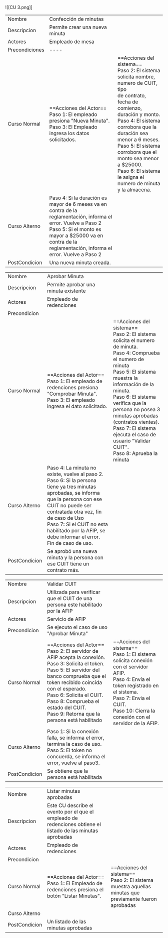 ![[CU 3.png]]

|                |                                                                                                                                                                                                                                |                                                                                                                                                                                                                                                                                                                                                        |
| -------------- | ------------------------------------------------------------------------------------------------------------------------------------------------------------------------------------------------------------------------------ | ------------------------------------------------------------------------------------------------------------------------------------------------------------------------------------------------------------------------------------------------------------------------------------------------------------------------------------------------------ |
| Nombre         | Confección de minutas                                                                                                                                                                                                          |                                                                                                                                                                                                                                                                                                                                                        |
| Descripcion    | Permite crear una nueva minuta                                                                                                                                                                                                 |                                                                                                                                                                                                                                                                                                                                                        |
| Actores        | Empleado de mesa                                                                                                                                                                                                               |                                                                                                                                                                                                                                                                                                                                                        |
| Precondiciones | ----                                                                                                                                                                                                                           |                                                                                                                                                                                                                                                                                                                                                        |
| Curso Normal   | ==Acciones del Actor==<br>Paso 1: El empleado presiona "Nueva Minuta".<br>Paso 3: El Empleado ingresa los datos solicitados.                                                                                                   | ==Acciones del sistema==<br>Paso 2: El sistema solicita nombre, numero de CUIT, tipo<br>de contrato, fecha de comienzo, duración y monto.<br>Paso 4: El sistema corrobora que la duración sea menor a 6 meses.<br>Paso 5: El sistema corrobora que el monto sea menor a $25000.<br>Paso 6: El sistema le asigna el numero de minuta y la almacena.<br> |
| Curso Alterno  | Paso 4: Si la duración es mayor de 6 meses va en contra de la reglamentación, informa el error. Vuelve a Paso 2 <br>Paso 5: Si el monto es mayor a $25000 va en contra de la reglamentación, informa el error. Vuelve a Paso 2 |                                                                                                                                                                                                                                                                                                                                                        |
| PostCondicion  | Una nueva minuta creada.                                                                                                                                                                                                       |                                                                                                                                                                                                                                                                                                                                                        |

|               |                                                                                                                                                                                                                                                                                                           |                                                                                                                                                                                                                                                                                                                                                                                |
| ------------- | --------------------------------------------------------------------------------------------------------------------------------------------------------------------------------------------------------------------------------------------------------------------------------------------------------- | ------------------------------------------------------------------------------------------------------------------------------------------------------------------------------------------------------------------------------------------------------------------------------------------------------------------------------------------------------------------------------ |
| Nombre        | Aprobar Minuta                                                                                                                                                                                                                                                                                            |                                                                                                                                                                                                                                                                                                                                                                                |
| Descripcion   | Permite aprobar una minuta existente                                                                                                                                                                                                                                                                      |                                                                                                                                                                                                                                                                                                                                                                                |
| Actores       | Empleado de redenciones                                                                                                                                                                                                                                                                                   |                                                                                                                                                                                                                                                                                                                                                                                |
| Precondicion  |                                                                                                                                                                                                                                                                                                           |                                                                                                                                                                                                                                                                                                                                                                                |
| Curso Normal  | ==Acciones del Actor==<br>Paso 1: El empleado de redenciones presiona "Comprobar Minuta".<br>Paso 3: El empleado ingresa el dato solicitado.<br>                                                                                                                                                          | ==Acciones del sistema==<br>Paso 2: El sistema solicita el numero de minuta.<br>Paso 4: Comprueba el numero de minuta<br>Paso 5: El sistema muestra la información de la minuta.<br>Paso 6: El sistema verifica que la persona no posea 3 minutas aprobadas (contratos vientes).<br>Paso 7: El sistema ejecuta el caso de usuario "Validar CUIT".<br>Paso 8: Aprueba la minuta |
| Curso Alterno | Paso 4: La minuta no existe, vuelve al paso 2.<br>Paso 6: Si la persona tiene ya tres minutas aprobadas, se informa que la persona con ese CUIT no puede ser contratada otra vez, fin de caso de Uso<br>Paso 7: Si el CUIT no esta habilitado por la AFIP, se debe informar el error. Fin de caso de uso. |                                                                                                                                                                                                                                                                                                                                                                                |
| PostCondicion | Se aprobó una nueva minuta y la persona con ese CUIT tiene un contrato más.                                                                                                                                                                                                                               |                                                                                                                                                                                                                                                                                                                                                                                |

|               |                                                                                                                                                                                                                                                                                                                            |                                                                                                                                                                                                                                 |
| ------------- | -------------------------------------------------------------------------------------------------------------------------------------------------------------------------------------------------------------------------------------------------------------------------------------------------------------------------- | ------------------------------------------------------------------------------------------------------------------------------------------------------------------------------------------------------------------------------- |
| Nombre        | Validar CUIT                                                                                                                                                                                                                                                                                                               |                                                                                                                                                                                                                                 |
| Descripcion   | Utilizada para verificar que el CUIT de una persona este habilitado por la AFIP                                                                                                                                                                                                                                            |                                                                                                                                                                                                                                 |
| Actores       | Servicio de AFIP                                                                                                                                                                                                                                                                                                           |                                                                                                                                                                                                                                 |
| Precondicion  | Se ejecuto el caso de uso "Aprobar Minuta"                                                                                                                                                                                                                                                                                 |                                                                                                                                                                                                                                 |
| Curso Normal  | ==Acciones del Actor==<br>Paso 2: El servidor de AFIP acepta la conexión.<br>Paso 3: Solicita el token.<br>Paso 5: El servidor del banco comprueba que el token recibido coincida con el esperado.<br>Paso 6: Solicita el CUIT.<br>Paso 8: Comprueba el estado del CUIT.<br>Paso 9: Retorna que la persona está habilitado | ==Acciones del sistema==<br>Paso 1: El sistema solicita conexión con el servidor AFIP.<br>Paso 4: Envía el token registrado en el sistema.<br>Paso 7: Envia el CUIT.<br>Paso 10: Cierra la conexión con el servidor de la AFIP. |
| Curso Alterno | Paso 1: Si la conexión falla, se informa el error, termina la caso de uso.<br>Paso 5: El token no concuerda, se informa el error, vuelve al paso3.<br>                                                                                                                                                                     |                                                                                                                                                                                                                                 |
| PostCondicion | Se obtiene que la persona está habilitada                                                                                                                                                                                                                                                                                  |                                                                                                                                                                                                                                 |

|               |                                                                                                              |                                                                                                          |
| ------------- | ------------------------------------------------------------------------------------------------------------ | -------------------------------------------------------------------------------------------------------- |
| Nombre        | Listar minutas aprobadas                                                                                     |                                                                                                          |
| Descripcion   | Este CU describe el evento por el que el empleado de redenciones obtiene el listado de las minutas aprobadas |                                                                                                          |
| Actores       | Empleado de redenciones                                                                                      |                                                                                                          |
| Precondicion  |                                                                                                              |                                                                                                          |
| Curso Normal  | ==Acciones del Actor==<br>Paso 1: El Empleado de redenciones presiona el botón "Listar Minutas".             | ==Acciones del sistema==<br>Paso 2: El sistema muestra aquellas minutas que previamente fueron aprobadas |
| Curso Alterno |                                                                                                              |                                                                                                          |
| PostCondicion | Un listado de las minutas aprobadas                                                                          |                                                                                                          |
